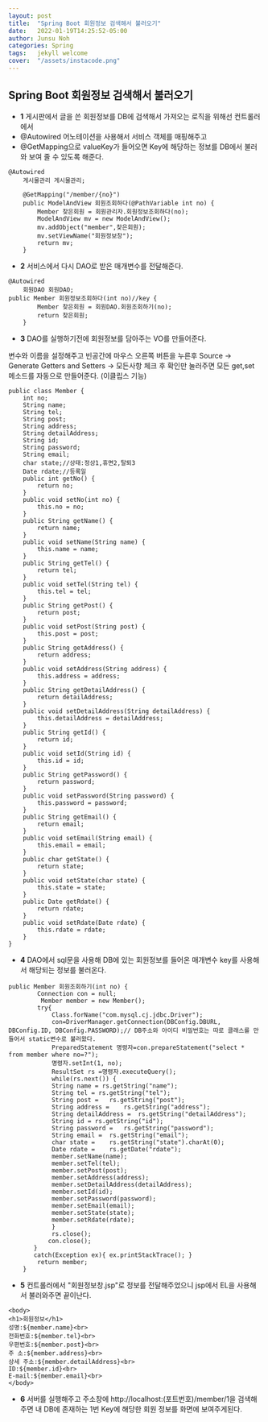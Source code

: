 ```yaml
---
layout: post
title:  "Spring Boot 회원정보 검색해서 불러오기"
date:   2022-01-19T14:25:52-05:00
author: Junsu Noh
categories: Spring
tags:	jekyll welcome
cover:  "/assets/instacode.png"
---
```


## Spring Boot 회원정보 검색해서 불러오기

- **1** 게시판에서 글을 쓴 회원정보를 DB에 검색해서 가져오는 로직을 위해선 컨트롤러에서 
- @Autowired 어노테이션을 사용해서 서비스 객체를 매핑해주고 
- @GetMapping으로 valueKey가 들어오면 Key에 해당하는 정보를 DB에서 불러와 보여 줄 수 있도록 해준다. 



```
@Autowired
	게시물관리 게시물관리; 
	
	@GetMapping("/member/{no}") 
	public ModelAndView 회원조회하다(@PathVariable int no) {
		Member 찾은회원 = 회원관리자.회원정보조회하다(no);
		ModelAndView mv = new ModelAndView();
	    mv.addObject("member",찾은회원);
		mv.setViewName("회원정보창");
		return mv;
	}
```

- **2** 서비스에서 다시 DAO로 받은 매개변수를 전달해준다.

   

```
@Autowired
	회원DAO 회원DAO;
public Member 회원정보조회하다(int no)//key {
		Member 찾은회원 = 회원DAO.회원조회하기(no);
		return 찾은회원;
	}
```

- **3** DAO를 실행하기전에 회원정보를 담아주는 VO를 만들어준다.

변수와 이름을 설정해주고 빈공간에 마우스 오른쪽 버튼을 누른후 Source -> Generate Getters and Setters -> 모든사항 체크 후 확인만 눌러주면 모든 get,set 메소드를 자동으로 만들어준다. (이클립스 기능)

```
public class Member {
	int no;
	String name;
	String tel;
	String post;
	String address;
	String detailAddress;
	String id;
	String password;
	String email;
	char state;//상태:정상1,휴면2,탈퇴3
	Date rdate;//등록일
	public int getNo() {
		return no;
	}
	public void setNo(int no) {
		this.no = no;
	}	
	public String getName() {
		return name;
	}
	public void setName(String name) {
		this.name = name;
	}
	public String getTel() {
		return tel;
	}
	public void setTel(String tel) {
		this.tel = tel;
	}
	public String getPost() {
		return post;
	}
	public void setPost(String post) {
		this.post = post;
	}
	public String getAddress() {
		return address;
	}
	public void setAddress(String address) {
		this.address = address;
	}
	public String getDetailAddress() {
		return detailAddress;
	}
	public void setDetailAddress(String detailAddress) {
		this.detailAddress = detailAddress;
	}
	public String getId() {
		return id;
	}
	public void setId(String id) {
		this.id = id;
	}
	public String getPassword() {
		return password;
	}
	public void setPassword(String password) {
		this.password = password;
	}
	public String getEmail() {
		return email;
	}
	public void setEmail(String email) {
		this.email = email;
	}
	public char getState() {
		return state;
	}
	public void setState(char state) {
		this.state = state;
	}
	public Date getRdate() {
		return rdate;
	}
	public void setRdate(Date rdate) {
		this.rdate = rdate;
	}
}

```

- **4** DAO에서 sql문을 사용해 DB에 있는 회원정보를 들어온 매개변수 key를 사용해서 해당되는 정보를 불러온다.



```
public Member 회원조회하기(int no) {
		Connection con = null;	
		 Member member = new Member();
	    try{
	        Class.forName("com.mysql.cj.jdbc.Driver");
	        con=DriverManager.getConnection(DBConfig.DBURL, DBConfig.ID, DBConfig.PASSWORD);// DB주소와 아이디 비밀번호는 따로 클래스를 만들어서 static변수로 불러왔다.
	        PreparedStatement 명령자=con.prepareStatement("select * from member where no=?");
	        명령자.setInt(1, no);
	        ResultSet rs =명령자.executeQuery();
	        while(rs.next()) {
	        String name = rs.getString("name");
	        String tel = rs.getString("tel");
	        String post =	rs.getString("post");
	        String address =	rs.getString("address");
	        String detailAddress =	rs.getString("detailAddress");
	        String id =	rs.getString("id");
	        String password =	rs.getString("password");
	        String email =	rs.getString("email");
	        char state =	rs.getString("state").charAt(0);
	        Date rdate =	rs.getDate("rdate");
	        member.setName(name);
	        member.setTel(tel);
	        member.setPost(post);
	        member.setAddress(address);
	        member.setDetailAddress(detailAddress);
	        member.setId(id);
	        member.setPassword(password);
	        member.setEmail(email);
	        member.setState(state);
	        member.setRdate(rdate);
	        } 
	        rs.close();
	       con.close();
	   }
	   catch(Exception ex){ ex.printStackTrace(); }
		return member;
	} 
```

- **5** 컨트롤러에서 "회원정보창.jsp"로 정보를 전달해주었으니 jsp에서 EL을 사용해서 불러와주면 끝이난다.



```
<body>
<h1>회원정보</h1>
성명:${member.name}<br>
전화번호:${member.tel}<br>
우편번호:${member.post}<br>
주 소:${member.address}<br>
상세 주소:${member.detailAddress}<br>
ID:${member.id}<br>
E-mail:${member.email}<br>
</body>
```

- **6** 서버를 실행해주고 주소창에 http://localhost:(포트번호)/member/1을 검색해주면 내 DB에 존재하는 1번 Key에 해당한 회원 정보를 화면에 보여주게된다.
